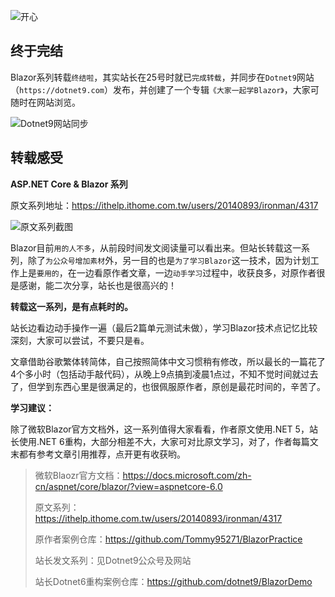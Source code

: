 ![开心](https://img1.dotnet9.com/2021/12/cover_45.jpeg)

## 终于完结

Blazor系列转载`终结啦`，其实站长在25号时就已`完成转载`，并同步在`Dotnet9`网站（`https://dotnet9.com`）发布，并创建了一个专辑`《大家一起学Blazor》`，大家可随时在网站浏览。

![Dotnet9网站同步](https://img1.dotnet9.com/2021/12/4501.png)


## 转载感受

**ASP.NET Core & Blazor 系列**

原文系列地址：https://ithelp.ithome.com.tw/users/20140893/ironman/4317

![原文系列截图](https://img1.dotnet9.com/2021/12/4502.png)

Blazor目前`用的人不多`，从前段时间发文阅读量可以看出来。但站长转载这一系列，除了`为公众号增加素材`外，另一目的也是`为了学习Blazor`这一技术，因为计划工作上是`要用的`，在一边看原作者文章，一边`动手学习`过程中，收获良多，对原作者很是感谢，能二次分享，站长也是很高兴的！

**转载这一系列，是有点耗时的。**

站长边看边动手操作一遍（最后2篇单元测试未做），学习Blazor技术点记忆比较深刻，大家可以尝试，不要只是`看`。

文章借助谷歌繁体转简体，自己按照简体中文习惯稍有修改，所以最长的一篇花了4个多小时（包括动手敲代码），从晚上9点搞到凌晨1点过，不知不觉时间就过去了，但学到东西心里是很满足的，也很佩服原作者，原创是最花时间的，辛苦了。

**学习建议：**

除了微软Blazor官方文档外，这一系列值得大家看看，作者原文使用.NET 5，站长使用.NET 6重构，大部分相差不大，大家可对比原文学习，对了，作者每篇文末都有参考文章引用推荐，点开更有收获哟。

>微软Blaozr官方文档：https://docs.microsoft.com/zh-cn/aspnet/core/blazor/?view=aspnetcore-6.0
>
>原文系列：https://ithelp.ithome.com.tw/users/20140893/ironman/4317
>
>原作者案例仓库：https://github.com/Tommy95271/BlazorPractice
>
>站长发文系列：见Dotnet9公众号及网站
>
>站长Dotnet6重构案例仓库：https://github.com/dotnet9/BlazorDemo